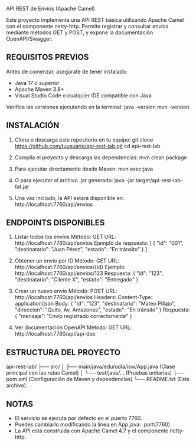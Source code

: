 API REST de Envíos (Apache Camel)

Este proyecto implementa una API REST básica utilizando Apache Camel con el componente netty-http.
Permite registrar y consultar envíos mediante métodos GET y POST, y expone la documentación OpenAPI/Swagger.


REQUISITOS PREVIOS
------------------
Antes de comenzar, asegúrate de tener instalado:

- Java 17 o superior
- Apache Maven 3.8+
- Visual Studio Code o cualquier IDE compatible con Java

Verifica las versiones ejecutando en la terminal:
java -version
mvn -version


INSTALACIÓN
------------
1. Clona o descarga este repositorio en tu equipo:
   git clone https://github.com/tuusuario/api-rest-lab.git
   cd api-rest-lab

2. Compila el proyecto y descarga las dependencias:
   mvn clean package

3. Para ejecutar directamente desde Maven:
   mvn exec:java

4. O para ejecutar el archivo .jar generado:
   java -jar target/api-rest-lab-fat.jar

5. Una vez iniciado, la API estará disponible en:
   http://localhost:7760/api/envios


ENDPOINTS DISPONIBLES
---------------------
1. Listar todos los envíos
   Método: GET
   URL: http://localhost:7760/api/envios
   Ejemplo de respuesta:
   [
     {
       "id": "001",
       "destinatario": "Juan Pérez",
       "estado": "En tránsito"
     }
   ]

2. Obtener un envío por ID
   Método: GET
   URL: http://localhost:7760/api/envios/{id}
   Ejemplo:
   http://localhost:7760/api/envios/123
   Respuesta:
   {
     "id": "123",
     "destinatario": "Cliente X",
     "estado": "Entregado"
   }

3. Crear un nuevo envío
   Método: POST
   URL: http://localhost:7760/api/envios
   Headers:
   Content-Type: application/json
   Body:
   {
     "id": "123",
     "destinatario": "Mateo Pillajo",
     "direccion": "Quito, Av. Amazonas",
     "estado": "En tránsito"
   }
   Respuesta:
   {
     "mensaje": "Envío registrado correctamente"
   }

4. Ver documentación OpenAPI
   Método: GET
   URL: http://localhost:7760/api/api-doc


ESTRUCTURA DEL PROYECTO
-----------------------
api-rest-lab/
├── src/
│   ├── main/java/edu/udla/isw/App.java     (Clase principal con las rutas Camel)
│   └── test/java/...                       (Pruebas unitarias)
├── pom.xml                                 (Configuración de Maven y dependencias)
└── README.txt                              (Este archivo)


NOTAS
-----
- El servicio se ejecuta por defecto en el puerto 7760.
- Puedes cambiarlo modificando la línea en App.java:
  .port(7760)
- La API está construida con Apache Camel 4.7 y el componente netty-http.

